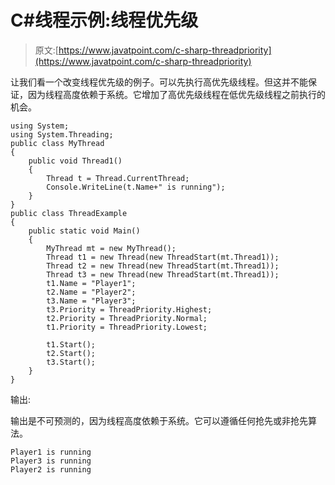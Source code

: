 # C#线程示例:线程优先级

> 原文:[https://www.javatpoint.com/c-sharp-threadpriority](https://www.javatpoint.com/c-sharp-threadpriority)

让我们看一个改变线程优先级的例子。可以先执行高优先级线程。但这并不能保证，因为线程高度依赖于系统。它增加了高优先级线程在低优先级线程之前执行的机会。

```
using System;
using System.Threading;
public class MyThread
{
    public void Thread1()
    {
        Thread t = Thread.CurrentThread;
        Console.WriteLine(t.Name+" is running");
    }
}
public class ThreadExample
{
    public static void Main()
    {
        MyThread mt = new MyThread();
        Thread t1 = new Thread(new ThreadStart(mt.Thread1));
        Thread t2 = new Thread(new ThreadStart(mt.Thread1));
        Thread t3 = new Thread(new ThreadStart(mt.Thread1));
        t1.Name = "Player1";
        t2.Name = "Player2";
        t3.Name = "Player3";
        t3.Priority = ThreadPriority.Highest;
        t2.Priority = ThreadPriority.Normal;
        t1.Priority = ThreadPriority.Lowest;

        t1.Start();
        t2.Start();
        t3.Start();
    }
}

```

输出:

输出是不可预测的，因为线程高度依赖于系统。它可以遵循任何抢先或非抢先算法。

```
Player1 is running
Player3 is running
Player2 is running

```